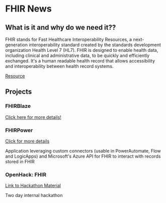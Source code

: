 # FHIR News

## What is it and why do we need it??

FHIR stands for Fast Healthcare Interoperability Resources, a next-generation interoperability standard created by the standards development organization Health Level 7 (HL7). FHIR is designed to enable health data, including clinical and administrative data, to be quickly and efficiently exchanged.
It's a human readable health record that allows accessibility and interoperability between health record systems.

[Resource](https://www.healthit.gov/topic/standards-technology/standards/fhir-fact-sheets)

## Projects

### FHIRBlaze
[Click here for more details!](./FHIRBlaze)

### FHIRPower 
[Click for more details](./FHIRPower)

Application leveraging custom connectors (usable in PowerAutomate, Flow and LogicApps) and Microsoft's Azure API for FHIR to interact with records stored in FHIR

### OpenHack: FHIR
[Link to Hackathon Material](https://github.com/microsoft/OpenHack-FHIR) 

Two day internal hackathon 

